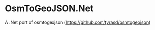 OsmToGeoJSON.Net
================

A .Net port of osmtogeojson (https://github.com/tyrasd/osmtogeojson)
